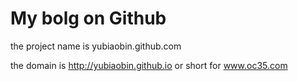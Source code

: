 My bolg on Github 
====================

the project name is yubiaobin.github.com

the domain is  http://yubiaobin.github.io  or  short for www.oc35.com
